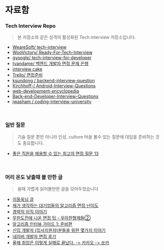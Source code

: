 # 자료함

### Tech Interview Repo

> 본 저장소와 같은 성격의 활성화된 Tech interview 저장소입니다.

- [WeareSoft/ tech-interview](https://github.com/WeareSoft/tech-interview)
- [WooVictory/ Ready-For-Tech-Interview](https://github.com/WooVictory/Ready-For-Tech-Interview)
- [gyoogle/ tech-interview-for-developer](https://github.com/gyoogle/tech-interview-for-developer)
- [tvandame/ 백엔드 개발자 면접 문제 은행](https://github.com/tvandame/back-end-developer-interview-questions/blob/master/Translations/Korean/README_KR.md)
- [interview cake](https://www.interviewcake.com/)
- [Trello/ 면접준비](https://trello.com/b/MugMXwGi/%EB%A9%B4%EC%A0%91%EC%A4%80%EB%B9%84%F0%9F%91%91)
- [ksundong / backend-interview-question](https://github.com/ksundong/backend-interview-question)
- [Kirchhoff-/ Android-Interview-Questions](https://github.com/Kirchhoff-/Android-Interview-Questions)
- [web-development-encyclopedia](https://github.com/parker1609/web-development-encyclopedia)
- [Back-end-Developer-Interview-Questions](https://github.com/NESOY/Back-end-Developer-Interview-Questions)
- [jwasham / coding-interview-university](https://github.com/jwasham/coding-interview-university)

<br />

### 일반 질문

> 기술 질문 뿐만 아니라 인성, culture fit을 볼수 있는 질문에 대답을 준비하는 것도 중요합니다. 

- [좋은 직원을 채용할 수 있는 최고의 면접 질문 13](https://www.huffingtonpost.kr/2014/04/04/story_n_5089063.html)

<br />

### 머리 온도 낮출때 볼 만한 글

> 쉴때 가볍게 읽어볼만한 글을 모아두었습니다

- [이동욱님 글](https://jojoldu.tistory.com/278?category=689637)
- [제가 생각하는 대기업들의 알고리즘 면접 난이도](http://xn--299as6vb5i1je.com/interview/22)
- [경력직 이직 이야기](https://blog.naver.com/PostView.nhn?blogId=gngh0101&logNo=221296037812&parentCategoryNo=&categoryNo=15&viewDate=&isShowPopularPosts=false&from=postView)
- [무한도전에 나온 면접 팁 - 우아한형제들②](http://plus.hankyung.com/apps/newsinside.view?aid=201801237015A&category=AA006&sns=y)
- [알고리즘 인터뷰 가이드 1: 준비편](http://theyearlyprophet.com/interviews-101-preparation.html)
- [신입 개발자 (입사지원자)분들을 위한 몇가지 이야기](https://okky.kr/article/531199)
- [네이버 개발자 면접 후기](https://blog.naver.com/PostView.nhn?blogId=seoulworkshop&logNo=221403510698&parentCategoryNo=&categoryNo=14&viewDate=&isShowPopularPosts=true&from=search)
- [올해 취업은 이렇게 실패로 끝났다. -> 카카오 -> 쏘카](https://dailyheumsi.tistory.com/151?category=864097)




